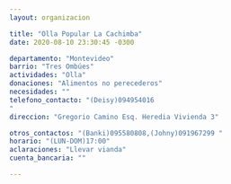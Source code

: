 ```yaml
---
layout: organizacion

title: "Olla Popular La Cachimba"
date: 2020-08-10 23:30:45 -0300

departamento: "Montevideo"
barrio: "Tres Ombúes"
actividades: "Olla"
donaciones: "Alimentos no perecederos"
necesidades: ""
telefono_contacto: "(Deisy)094954016
"
direccion: "Gregorio Camino Esq. Heredia Vivienda 3"

otros_contactos: "(Banki)095580808,(Johny)091967299 "
horario: "(LUN-DOM)17:00"
aclaraciones: "Llevar vianda"
cuenta_bancaria: ""

---
```


